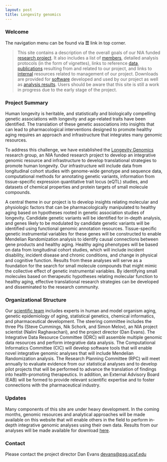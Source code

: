 ```yaml
---
layout: post
title: Longevity genomics
---
```


### Welcome

The navigation menu can be found via **☰** link in top corner. 

> This site contains a description of the overall goals of our NIA funded [research project](http://www.longevitygenomics.org/). It also includes a list of [members](http://www.longevitygenomics.org/members), detailed analysis protocols (in the form of vignettes), links to reference [data](http://www.longevitygenomics.org/downloads), [publications](http://www.longevitygenomics.org/pubs) resulting from and related to our project, and links to [internal](http://www.longevitygenomics.org/internal) resources related to management of our project. Downloads are provided for [software](http://www.longevitygenomics.org/software) developed and used by our project as well as [analysis results](http://www.longevitygenomics.org/downloads). Users should be aware that this site is still a work in progress due to the early stage of the project.

### Project Summary

Human longevity is heritable, and statistically and biologically compelling genetic associations with longevity and age-related traits have been identified.  The translation of these genetic associations into insights that can lead to pharmacological interventions designed to promote healthy aging requires an approach and infrastructure that integrates many genomic resources. 

To address this challenge, we have established the [Longevity Genomics](http://DanielEvansLab.github.io) research group, an NIA funded research project to develop an integrative genomic resource and infrastructure to develop translational strategies to promote human longevity. Our infrastructure will include data from longitudinal cohort studies with genome-wide genotype and sequence data, computational methods for annotating genetic variants, information from tissue-specific expression quantitative trait locus (eQTL) studies, and datasets of chemical properties and protein targets of small molecule compounds. 

A central theme in our project is to develop insights relating molecular and physiologic factors that can be pharmacologically manipulated to healthy aging based on hypotheses rooted in genetic association studies of longevity. Candidate genetic variants will be identified for in-depth analysis, and genes likely to be modulated by candidate genetic variants will be identified using functional genomic annotation resources. Tissue-specific genetic instrumental variables for these genes will be constructed to enable Mendelian Randomization analysis to identify causal connections between gene products and healthy aging. Healthy aging phenotypes will be based on data from longitudinal cohort studies, which will include incident disability, incident disease and chronic conditions, and change in physical and cognitive function. Results from these analyses will serve as a foundation for the search for small molecule compounds that might mimic the collective effect of genetic instrumental variables. By identifying small molecules based on therapeutic hypotheses relating molecular function to healthy aging, effective translational research strategies can be developed and disseminated to the research community.

### Organizational Structure

Our [scientific team](http://DanielEvansLab.github.io/members) includes experts in human and model organism aging, genetic epidemiology of aging, statistical genetics, chemical informatics, and pharmaceutical development. The steering committee includes the three PIs (Steve Cummings, Nik Schork, and Simon Melov), an NIA project scientist (Nalini Raghavachari), and the project director (Dan Evans). The Integrative Data Resource Committee (IDRC) will assemble multiple genomic data resources and perform integrative data analysis. The Computational Informatics Committee (CIC) will develop software tools that will enable novel integrative genomic analyses that will include Mendelian Randomization analysis. The Research Planning Committee (RPC) will meet annually to evaluate evidence from our statistical analyses and to develop pilot projects that will be performed to advance the translation of findings into health-promoting therapeutics. In addition, an External Advisory Board (EAB) will be formed to provide relevant scientific expertise and to foster connections with the pharmaceutical industry.

### Updates

Many components of this site are under heavy development. In the coming months, genomic resources and analytical approaches will be made available on this website that will enable others in the field to perform in-depth integrative genomic analyses using their own data. Results from our analyses will be made available for download [here](http://www.longevitygenomics.org/downloads).

### Contact

Please contact the project director Dan Evans <devans@psg.ucsf.edu>
